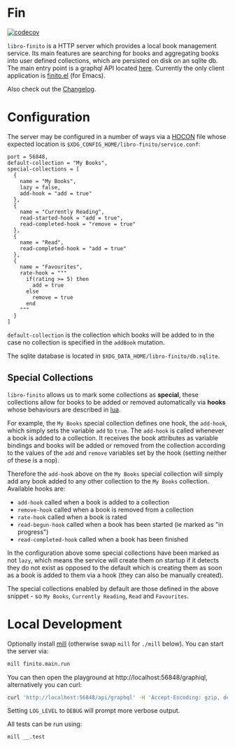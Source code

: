 # Fin
[![codecov](https://codecov.io/gh/LaurenceWarne/libro-finito/branch/master/graph/badge.svg?token=IFT4R8T4F3)](https://codecov.io/gh/LaurenceWarne/libro-finito)

`libro-finito` is a HTTP server which provides a local book management service.  Its main features are searching for books and aggregating books into user defined collections, which are persisted on disk on an sqlite db.  The main entry point is a graphql API located [here](/schema.gql).  Currently the only client application is [finito.el](https://github.com/LaurenceWarne/finito.el) (for Emacs).

Also check out the [Changelog](/CHANGELOG.md).

# Configuration

The server may be configured in a number of ways via a [HOCON](https://github.com/lightbend/config/blob/main/HOCON.md) file whose expected location is `$XDG_CONFIG_HOME/libro-finito/service.conf`:

```hocon
port = 56848,
default-collection = "My Books",
special-collections = [
  {
    name = "My Books",
    lazy = false,
    add-hook = "add = true"
  },
  {
    name = "Currently Reading",
    read-started-hook = "add = true",
    read-completed-hook = "remove = true"
  },
  {
    name = "Read",
    read-completed-hook = "add = true"
  },
  {
    name = "Favourites",
    rate-hook = """
      if(rating >= 5) then
        add = true
      else
        remove = true
      end
    """
  }
]
```

`default-collection` is the collection which books will be added to in the case no collection is specified in the `addBook` mutation.

The sqlite database is located in `$XDG_DATA_HOME/libro-finito/db.sqlite`.

## Special Collections

`libro-finito` allows us to mark some collections as **special**, these collections allow for books to be added or removed automatically via **hooks** whose behaviours are described in [lua](https://www.lua.org/).

For example, the `My Books` special collection defines one hook, the `add-hook`, which simply sets the variable `add` to `true`.  The `add-hook` is called whenever a book is added to a collection.  It receives the book attributes as variable bindings and books will be added or removed from the collection according to the values of the `add` and `remove` variables set by the hook (setting neither of these is a nop).

Therefore the `add-hook` above on the `My Books` special collection will simply add any book added to any other collection to the `My Books` collection.  Available hooks are:

* `add-hook` called when a book is added to a collection
* `remove-hook` called when a book is removed from a collection
* `rate-hook` called when a book is rated
* `read-begun-hook` called when a book has been started (ie marked as "in progress")
* `read-completed-hook` called when a book has been finished

In the configuration above some special collections have been marked as not `lazy`, which means the service will create them on startup if it detects they do not exist as opposed to the default which is creating them as soon as a book is added to them via a hook (they can also be manually created).

The special collections enabled by default are those defined in the above snippet - so `My Books`, `Currently Reading`, `Read` and `Favourites`.

# Local Development

Optionally install [mill](https://com-lihaoyi.github.io/mill/mill/Intro_to_Mill.html#_installation) (otherwise swap `mill` for `./mill` below).  You can start the server via:

```bash
mill finito.main.run
```

You can then open the playground at http://localhost:56848/graphiql, alternatively you can curl:

```bash
curl 'http://localhost:56848/api/graphql' -H 'Accept-Encoding: gzip, deflate, br' -H 'Content-Type: application/json' -H 'Accept: application/json' --data-binary '{"query":"query {\n  collection(name: \"My Books\") {\n    name\n    books {\n      title\n    }\n  }\n}"}' --compressed
```

Setting `LOG_LEVEL` to `DEBUG` will prompt more verbose output.

All tests can be run using:

```bash
mill __.test
```
